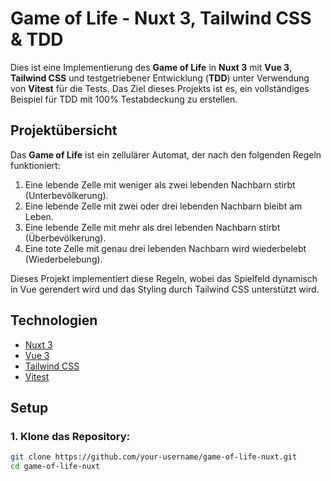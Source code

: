 # Game of Life - Nuxt 3, Tailwind CSS & TDD

Dies ist eine Implementierung des **Game of Life** in **Nuxt 3** mit **Vue 3**, **Tailwind CSS** und testgetriebener Entwicklung (**TDD**) unter Verwendung von **Vitest** für die Tests. Das Ziel dieses Projekts ist es, ein vollständiges Beispiel für TDD mit 100% Testabdeckung zu erstellen.

## Projektübersicht

Das **Game of Life** ist ein zellulärer Automat, der nach den folgenden Regeln funktioniert:

1. Eine lebende Zelle mit weniger als zwei lebenden Nachbarn stirbt (Unterbevölkerung).
2. Eine lebende Zelle mit zwei oder drei lebenden Nachbarn bleibt am Leben.
3. Eine lebende Zelle mit mehr als drei lebenden Nachbarn stirbt (Überbevölkerung).
4. Eine tote Zelle mit genau drei lebenden Nachbarn wird wiederbelebt (Wiederbelebung).

Dieses Projekt implementiert diese Regeln, wobei das Spielfeld dynamisch in Vue gerendert wird und das Styling durch Tailwind CSS unterstützt wird.

## Technologien

- [Nuxt 3](https://nuxt.com/)
- [Vue 3](https://vuejs.org/)
- [Tailwind CSS](https://tailwindcss.com/)
- [Vitest](https://vitest.dev/)

## Setup

### 1. Klone das Repository:

```bash
git clone https://github.com/your-username/game-of-life-nuxt.git
cd game-of-life-nuxt
```
